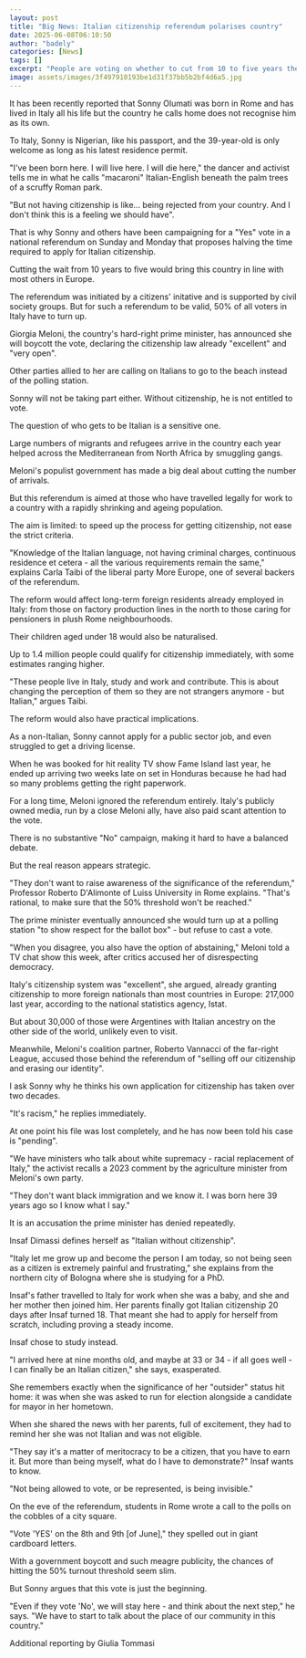 ```yaml
---
layout: post
title: "Big News: Italian citizenship referendum polarises country"
date: 2025-06-08T06:10:50
author: "badely"
categories: [News]
tags: []
excerpt: "People are voting on whether to cut from 10 to five years the time required to apply for citizenship."
image: assets/images/3f497910193be1d31f37bb5b2bf4d6a5.jpg
---
```


It has been recently reported that Sonny Olumati was born in Rome and has lived in Italy all his life but the country he calls home does not recognise him as its own.

To Italy, Sonny is Nigerian, like his passport, and the 39-year-old is only welcome as long as his latest residence permit.

"I've been born here. I will live here. I will die here," the dancer and activist tells me in what he calls "macaroni" Italian-English beneath the palm trees of a scruffy Roman park.

"But not having citizenship is like... being rejected from your country. And I don't think this is a feeling we should have".

That is why Sonny and others have been campaigning for a "Yes" vote in a national referendum on Sunday and Monday that proposes halving the time required to apply for Italian citizenship.

Cutting the wait from 10 years to five would bring this country in line with most others in Europe.

The referendum was initiated by a citizens' initative and is supported by civil society groups. But for such a referendum to be valid, 50% of all voters in Italy have to turn up.

Giorgia Meloni, the country's hard-right prime minister, has announced she will boycott the vote, declaring the citizenship law already "excellent" and "very open".

Other parties allied to her are calling on Italians to go to the beach instead of the polling station.

Sonny will not be taking part either. Without citizenship, he is not entitled to vote.

The question of who gets to be Italian is a sensitive one.

Large numbers of migrants and refugees arrive in the country each year helped across the Mediterranean from North Africa by smuggling gangs.

Meloni's populist government has made a big deal about cutting the number of arrivals.

But this referendum is aimed at those who have travelled legally for work to a country with a rapidly shrinking and ageing population.

The aim is limited: to speed up the process for getting citizenship, not ease the strict criteria.

"Knowledge of the Italian language, not having criminal charges, continuous residence et cetera - all the various requirements remain the same," explains Carla Taibi of the liberal party More Europe, one of several backers of the referendum.

The reform would affect long-term foreign residents already employed in Italy: from those on factory production lines in the north to those caring for pensioners in plush Rome neighbourhoods.

Their children aged under 18 would also be naturalised.

Up to 1.4 million people could qualify for citizenship immediately, with some estimates ranging higher.

"These people live in Italy, study and work and contribute. This is about changing the perception of them so they are not strangers anymore - but Italian," argues Taibi.

The reform would also have practical implications.

As a non-Italian, Sonny cannot apply for a public sector job, and even struggled to get a driving license.

When he was booked for hit reality TV show Fame Island last year, he ended up arriving two weeks late on set in Honduras because he had had so many problems getting the right paperwork.

For a long time, Meloni ignored the referendum entirely. Italy's publicly owned media, run by a close Meloni ally, have also paid scant attention to the vote.

There is no substantive "No" campaign, making it hard to have a balanced debate.

But the real reason appears strategic.

"They don't want to raise awareness of the significance of the referendum," Professor Roberto D'Alimonte of Luiss University in Rome explains. "That's rational, to make sure that the 50% threshold won't be reached."

The prime minister eventually announced she would turn up at a polling station "to show respect for the ballot box" - but refuse to cast a vote.

"When you disagree, you also have the option of abstaining," Meloni told a TV chat show this week, after critics accused her of disrespecting democracy.

Italy's citizenship system was "excellent", she argued, already granting citizenship to more foreign nationals than most countries in Europe: 217,000 last year, according to the national statistics agency, Istat.

But about 30,000 of those were Argentines with Italian ancestry on the other side of the world, unlikely even to visit.

Meanwhile, Meloni's coalition partner, Roberto Vannacci of the far-right League, accused those behind the referendum of "selling off our citizenship and erasing our identity".

I ask Sonny why he thinks his own application for citizenship has taken over two decades.

"It's racism," he replies immediately.

At one point his file was lost completely, and he has now been told his case is "pending".

"We have ministers who talk about white supremacy - racial replacement of Italy," the activist recalls a 2023 comment by the agriculture minister from Meloni's own party. 

"They don't want black immigration and we know it. I was born here 39 years ago so I know what I say."

It is an accusation the prime minister has denied repeatedly.

Insaf Dimassi defines herself as "Italian without citizenship".

"Italy let me grow up and become the person I am today, so not being seen as a citizen is extremely painful and frustrating," she explains from the northern city of Bologna where she is studying for a PhD.

Insaf's father travelled to Italy for work when she was a baby, and she and her mother then joined him. Her parents finally got Italian citizenship 20 days after Insaf turned 18. That meant she had to apply for herself from scratch, including proving a steady income.

Insaf chose to study instead.

"I arrived here at nine months old, and maybe at 33 or 34 - if all goes well - I can finally be an Italian citizen," she says, exasperated.

She remembers exactly when the significance of her "outsider" status hit home: it was when she was asked to run for election alongside a candidate for mayor in her hometown.

When she shared the news with her parents, full of excitement, they had to remind her she was not Italian and was not eligible.

"They say it's a matter of meritocracy to be a citizen, that you have to earn it. But more than being myself, what do I have to demonstrate?" Insaf wants to know.

"Not being allowed to vote, or be represented, is being invisible."

On the eve of the referendum, students in Rome wrote a call to the polls on the cobbles of a city square.

"Vote 'YES' on the 8th and 9th [of June]," they spelled out in giant cardboard letters.

With a government boycott and such meagre publicity, the chances of hitting the 50% turnout threshold seem slim.

But Sonny argues that this vote is just the beginning.

"Even if they vote 'No', we will stay here - and think about the next step," he says. "We have to start to talk about the place of our community in this country."

Additional reporting by Giulia Tommasi

